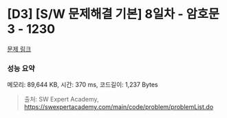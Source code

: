 # [D3] [S/W 문제해결 기본] 8일차 - 암호문3 - 1230 

[문제 링크](https://swexpertacademy.com/main/code/problem/problemDetail.do?contestProbId=AV14zIwqAHwCFAYD) 

### 성능 요약

메모리: 89,644 KB, 시간: 370 ms, 코드길이: 1,237 Bytes



> 출처: SW Expert Academy, https://swexpertacademy.com/main/code/problem/problemList.do
